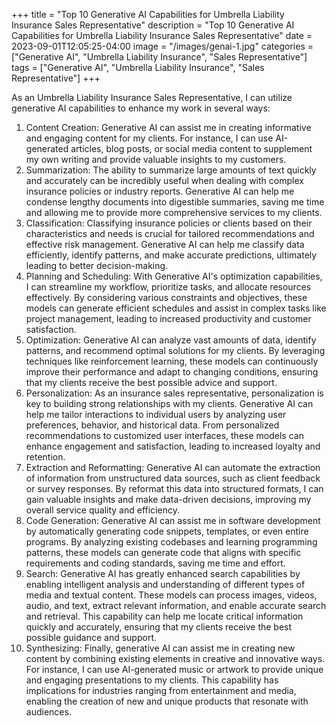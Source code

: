 +++
title = "Top 10 Generative AI Capabilities for Umbrella Liability Insurance Sales Representative"
description = "Top 10 Generative AI Capabilities for Umbrella Liability Insurance Sales Representative"
date = 2023-09-01T12:05:25-04:00
image = "/images/genai-1.jpg"
categories = ["Generative AI", "Umbrella Liability Insurance", "Sales Representative"]
tags = ["Generative AI", "Umbrella Liability Insurance", "Sales Representative"]
+++

As an Umbrella Liability Insurance Sales Representative, I can utilize generative AI capabilities to enhance my work in several ways:

1. Content Creation: Generative AI can assist me in creating informative and engaging content for my clients. For instance, I can use AI-generated articles, blog posts, or social media content to supplement my own writing and provide valuable insights to my customers.
2. Summarization: The ability to summarize large amounts of text quickly and accurately can be incredibly useful when dealing with complex insurance policies or industry reports. Generative AI can help me condense lengthy documents into digestible summaries, saving me time and allowing me to provide more comprehensive services to my clients.
3. Classification: Classifying insurance policies or clients based on their characteristics and needs is crucial for tailored recommendations and effective risk management. Generative AI can help me classify data efficiently, identify patterns, and make accurate predictions, ultimately leading to better decision-making.
4. Planning and Scheduling: With Generative AI's optimization capabilities, I can streamline my workflow, prioritize tasks, and allocate resources effectively. By considering various constraints and objectives, these models can generate efficient schedules and assist in complex tasks like project management, leading to increased productivity and customer satisfaction.
5. Optimization: Generative AI can analyze vast amounts of data, identify patterns, and recommend optimal solutions for my clients. By leveraging techniques like reinforcement learning, these models can continuously improve their performance and adapt to changing conditions, ensuring that my clients receive the best possible advice and support.
6. Personalization: As an insurance sales representative, personalization is key to building strong relationships with my clients. Generative AI can help me tailor interactions to individual users by analyzing user preferences, behavior, and historical data. From personalized recommendations to customized user interfaces, these models can enhance engagement and satisfaction, leading to increased loyalty and retention.
7. Extraction and Reformatting: Generative AI can automate the extraction of information from unstructured data sources, such as client feedback or survey responses. By reformat this data into structured formats, I can gain valuable insights and make data-driven decisions, improving my overall service quality and efficiency.
8. Code Generation: Generative AI can assist me in software development by automatically generating code snippets, templates, or even entire programs. By analyzing existing codebases and learning programming patterns, these models can generate code that aligns with specific requirements and coding standards, saving me time and effort.
9. Search: Generative AI has greatly enhanced search capabilities by enabling intelligent analysis and understanding of different types of media and textual content. These models can process images, videos, audio, and text, extract relevant information, and enable accurate search and retrieval. This capability can help me locate critical information quickly and accurately, ensuring that my clients receive the best possible guidance and support.
10. Synthesizing: Finally, generative AI can assist me in creating new content by combining existing elements in creative and innovative ways. For instance, I can use AI-generated music or artwork to provide unique and engaging presentations to my clients. This capability has implications for industries ranging from entertainment and media, enabling the creation of new and unique products that resonate with audiences.